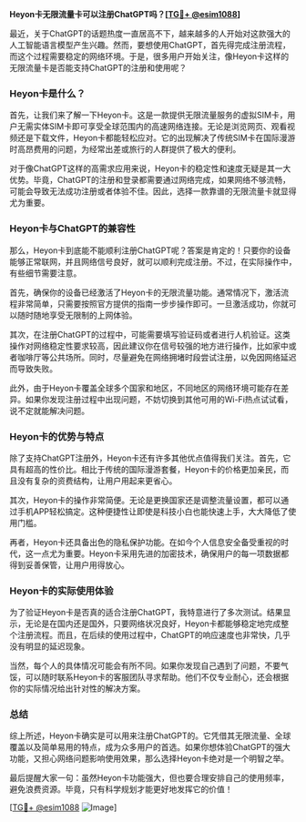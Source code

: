 **Heyon卡无限流量卡可以注册ChatGPT吗？[[TG💪+ @esim1088](https://t.me/s/esim1088)]**

最近，关于ChatGPT的话题热度一直居高不下，越来越多的人开始对这款强大的人工智能语言模型产生兴趣。然而，要想使用ChatGPT，首先得完成注册流程，而这个过程需要稳定的网络环境。于是，很多用户开始关注，像Heyon卡这样的无限流量卡是否能支持ChatGPT的注册和使用呢？

### Heyon卡是什么？

首先，让我们来了解一下Heyon卡。这是一款提供无限流量服务的虚拟SIM卡，用户无需实体SIM卡即可享受全球范围内的高速网络连接。无论是浏览网页、观看视频还是下载文件，Heyon卡都能轻松应对。它的出现解决了传统SIM卡在国际漫游时高昂费用的问题，为经常出差或旅行的人群提供了极大的便利。

对于像ChatGPT这样的高需求应用来说，Heyon卡的稳定性和速度无疑是其一大优势。毕竟，ChatGPT的注册和登录都需要通过网络完成，如果网络不够流畅，可能会导致无法成功注册或者体验不佳。因此，选择一款靠谱的无限流量卡就显得尤为重要。

### Heyon卡与ChatGPT的兼容性

那么，Heyon卡到底能不能顺利注册ChatGPT呢？答案是肯定的！只要你的设备能够正常联网，并且网络信号良好，就可以顺利完成注册。不过，在实际操作中，有些细节需要注意。

首先，确保你的设备已经激活了Heyon卡的无限流量功能。通常情况下，激活流程非常简单，只需要按照官方提供的指南一步步操作即可。一旦激活成功，你就可以随时随地享受无限制的上网体验。

其次，在注册ChatGPT的过程中，可能需要填写验证码或者进行人机验证。这类操作对网络稳定性要求较高，因此建议你在信号较强的地方进行操作，比如家中或者咖啡厅等公共场所。同时，尽量避免在网络拥堵时段尝试注册，以免因网络延迟而导致失败。

此外，由于Heyon卡覆盖全球多个国家和地区，不同地区的网络环境可能存在差异。如果你发现注册过程中出现问题，不妨切换到其他可用的Wi-Fi热点试试看，说不定就能解决问题。

### Heyon卡的优势与特点

除了支持ChatGPT注册外，Heyon卡还有许多其他优点值得我们关注。首先，它具有超高的性价比。相比于传统的国际漫游套餐，Heyon卡的价格更加亲民，而且没有复杂的资费结构，让用户用起来更省心。

其次，Heyon卡的操作非常简便。无论是更换国家还是调整流量设置，都可以通过手机APP轻松搞定。这种便捷性让即使是科技小白也能快速上手，大大降低了使用门槛。

再者，Heyon卡还具备出色的隐私保护功能。在如今个人信息安全备受重视的时代，这一点尤为重要。Heyon卡采用先进的加密技术，确保用户的每一项数据都得到妥善保管，让用户用得放心。

### Heyon卡的实际使用体验

为了验证Heyon卡是否真的适合注册ChatGPT，我特意进行了多次测试。结果显示，无论是在国内还是国外，只要网络状况良好，Heyon卡都能够稳定地完成整个注册流程。而且，在后续的使用过程中，ChatGPT的响应速度也非常快，几乎没有明显的延迟现象。

当然，每个人的具体情况可能会有所不同。如果你发现自己遇到了问题，不要气馁，可以随时联系Heyon卡的客服团队寻求帮助。他们不仅专业耐心，还会根据你的实际情况给出针对性的解决方案。

### 总结

综上所述，Heyon卡确实是可以用来注册ChatGPT的。它凭借其无限流量、全球覆盖以及简单易用的特点，成为众多用户的首选。如果你想体验ChatGPT的强大功能，又担心网络问题影响使用效果，那么选择Heyon卡绝对是一个明智之举。

最后提醒大家一句：虽然Heyon卡功能强大，但也要合理安排自己的使用频率，避免浪费资源。毕竟，只有科学规划才能更好地发挥它的价值！

[[TG💪+ @esim1088](https://t.me/s/esim1088) ![Image](https://i.postimg.cc/4NQfJmqS/Snipaste-2025-05-13-00-14-12.png)]